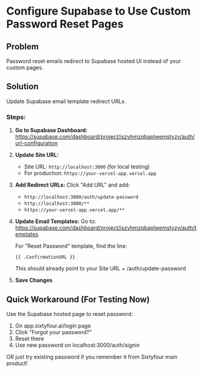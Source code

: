 # Configure Supabase to Use Custom Password Reset Pages

## Problem
Password reset emails redirect to Supabase hosted UI instead of your custom pages.

## Solution
Update Supabase email template redirect URLs.

### Steps:

1. **Go to Supabase Dashboard:**
   https://supabase.com/dashboard/project/iszvhmzqbaplwemstyzy/auth/url-configuration

2. **Update Site URL:**
   - Site URL: `http://localhost:3000` (for local testing)
   - For production: `https://your-vercel-app.vercel.app`

3. **Add Redirect URLs:**
   Click "Add URL" and add:
   - `http://localhost:3000/auth/update-password`
   - `http://localhost:3000/**`
   - `https://your-vercel-app.vercel.app/**`

4. **Update Email Templates:**
   Go to: https://supabase.com/dashboard/project/iszvhmzqbaplwemstyzy/auth/templates
   
   For "Reset Password" template, find the line:
   ```
   {{ .ConfirmationURL }}
   ```
   
   This should already point to your Site URL + /auth/update-password

5. **Save Changes**

## Quick Workaround (For Testing Now)

Use the Supabase hosted page to reset password:
1. On app.sixtyfour.ai/login page
2. Click "Forgot your password?"
3. Reset there
4. Use new password on localhost:3000/auth/signin

OR just try existing password if you remember it from Sixtyfour main product!

